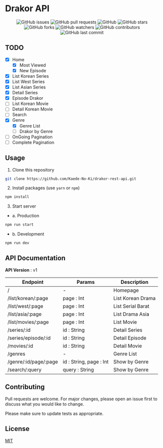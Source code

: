 # Drakor API

<p align="center">
<img alt="GitHub issues" src="https://img.shields.io/github/issues/Kaede-No-Ki/drakor-rest-api">
<img alt="GitHub pull requests" src="https://img.shields.io/github/issues-pr/Kaede-No-Ki/drakor-rest-api">
<img alt="GitHub" src="https://img.shields.io/github/license/Kaede-No-Ki/drakor-rest-api"> 
<img alt="GitHub stars" src="https://img.shields.io/github/stars/Kaede-No-Ki/drakor-rest-api">
<img alt="GitHub forks" src="https://img.shields.io/github/forks/Kaede-No-Ki/drakor-rest-api">
<img alt="GitHub watchers" src="https://img.shields.io/github/watchers/Kaede-No-Ki/drakor-rest-api">
<img alt="GitHub contributors" src="https://img.shields.io/github/contributors/Kaede-No-Ki/drakor-rest-api">
<img alt="GitHub last commit" src="https://img.shields.io/github/last-commit/Kaede-No-Ki/drakor-rest-api">
</p>

## TODO

- [x] Home
  - [x] Most Viewed
  - [x] New Episode
- [x] List Korean Series
- [x] List West Series
- [x] List Asian Series
- [x] Detail Series
- [x] Episode Drakor
- [ ] List Korean Movie
- [ ] Detail Korean Movie
- [ ] Search
- [x] Genre
  - [x] Genre List
  - [ ] Drakor by Genre
- [ ] OnGoing Pagination
- [ ] Complete Pagination

## Usage

1. Clone this repository

```bash
git clone https://github.com/Kaede-No-Ki/drakor-rest-api.git
```

2. Install packages (use `yarn` or `npm`)

```bash
npm install
```

3. Start server

- a. Production

```bash
npm run start
```

- b. Development

```bash
npm run dev
```

## API Documentation

**API Version** : v1

| Endpoint              | Params                  | Description       |
| --------------------- | ----------------------- | ----------------- |
| /                     | -                       | Homepage          |
| /list/korean/:page    | page : Int              | List Korean Drama |
| /list/west/:page      | page : Int              | List Serial Barat |
| /list/asia/:page      | page : Int              | List Drama Asia   |
| /list/movies/:page    | page : Int              | List Movie        |
| /series/:id           | id : String             | Detail Series     |
| /series/episode/:id   | id : String             | Detail Episode    |
| /movies/:id           | id : String             | Detail Movie      |
| /genres               | -                       | Genre List        |
| /genre/:id/page/:page | id : String, page : Int | Show by Genre     |
| /search/:query        | query : String          | Show by Genre     |

## Contributing

Pull requests are welcome. For major changes, please open an issue first to discuss what you would like to change.

Please make sure to update tests as appropriate.

## License

[MIT](https://github.com/Kaede-No-Ki/drakor-rest-api/blob/master/LICENSE)
